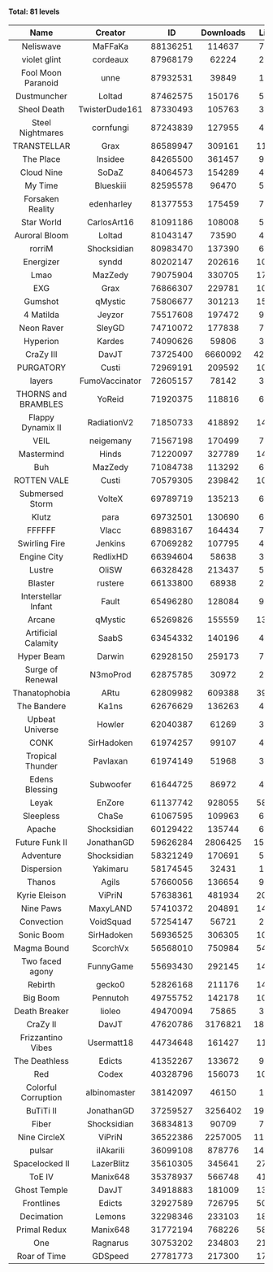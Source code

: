 #### Total: 81 levels

| Name | Creator | ID | Downloads | Likes |
|:---:|:---:|:---:|:---:|:---:|
| Neliswave | MaFFaKa | 88136251 | 114637 | 7467
| violet glint | cordeaux | 87968179 | 62224 | 2316
| Fool Moon Paranoid | unne | 87932531 | 39849 | 1623
| Dustmuncher | Loltad | 87462575 | 150176 | 5332
| Sheol Death | TwisterDude161 | 87330493 | 105763 | 3748
| Steel Nightmares | cornfungi | 87243839 | 127955 | 4785
| TRANSTELLAR | Grax | 86589947 | 309161 | 11023
| The  Place | Insidee | 84265500 | 361457 | 9143
| Cloud Nine | SoDaZ | 84064573 | 154289 | 4963
| My Time | Blueskiii | 82595578 | 96470 | 5078
| Forsaken Reality | edenharley | 81377553 | 175459 | 7739
| Star World | CarlosArt16 | 81091186 | 108008 | 5477
| Auroral Bloom | Loltad | 81043147 | 73590 | 4144
| rorriM | Shocksidian | 80983470 | 137390 | 6001
| Energizer | syndd | 80202147 | 202616 | 10614
| Lmao | MazZedy | 79075904 | 330705 | 17709
| EXG | Grax | 76866307 | 229781 | 10756
| Gumshot | qMystic | 75806677 | 301213 | 15362
| 4 Matilda | Jeyzor | 75517608 | 197472 | 9107
| Neon Raver | SleyGD | 74710072 | 177838 | 7154
| Hyperion | Kardes | 74090626 | 59806 | 3190
| CraZy III | DavJT | 73725400 | 6660092 | 428180
| PURGATORY | Custi | 72969191 | 209592 | 10175
| layers | FumoVaccinator | 72605157 | 78142 | 3689
| THORNS and BRAMBLES | YoReid | 71920375 | 118816 | 6180
| Flappy Dynamix II | RadiationV2 | 71850733 | 418892 | 14757
| VEIL | neigemany | 71567198 | 170499 | 7821
| Mastermind | Hinds | 71220097 | 327789 | 14894
| Buh | MazZedy | 71084738 | 113292 | 6815
| ROTTEN VALE | Custi | 70579305 | 239842 | 10703
| Submersed Storm |  VolteX | 69789719 | 135213 | 6503
| Klutz | para | 69732501 | 130690 | 6237
| FFFFFF | Vlacc | 68983167 | 164434 | 7351
| Swirling Fire | Jenkins | 67069282 | 107795 | 4631
| Engine City | RedlixHD | 66394604 | 58638 | 3536
| Lustre | OliSW | 66328428 | 213437 | 5547
| Blaster | rustere | 66133800 | 68938 | 2737
| Interstellar Infant | Fault | 65496280 | 128084 | 9572
| Arcane | qMystic | 65269826 | 155559 | 13182
| Artificial Calamity | SaabS | 63454332 | 140196 | 4287
| Hyper Beam | Darwin | 62928150 | 259173 | 7163
| Surge of Renewal | N3moProd | 62875785 | 30972 | 2153
| Thanatophobia | ARtu | 62809982 | 609388 | 39801
| The Bandere | Ka1ns | 62676629 | 136263 | 4517
| Upbeat Universe | Howler | 62040387 | 61269 | 3331
| CONK | SirHadoken | 61974257 | 99107 | 4076
| Tropical Thunder | Pavlaxan | 61974149 | 51968 | 3139
| Edens Blessing | Subwoofer | 61644725 | 86972 | 4980
| Leyak | EnZore | 61137742 | 928055 | 58794
| Sleepless | ChaSe | 61067595 | 109963 | 6290
| Apache | Shocksidian | 60129422 | 135744 | 6092
| Future Funk II | JonathanGD | 59626284 | 2806425 | 158919
| Adventure | Shocksidian | 58321249 | 170691 | 5813
| Dispersion | Yakimaru | 58174545 | 32431 | 1740
| Thanos | Agils | 57660056 | 136654 | 9191
| Kyrie Eleison | ViPriN | 57638361 | 481934 | 20855
| Nine Paws | MaxyLAND | 57410372 | 204891 | 14082
| Convection | VoidSquad | 57254147 | 56721 | 2673
| Sonic Boom | SirHadoken | 56936525 | 306305 | 10452
| Magma Bound | ScorchVx | 56568010 | 750984 | 54409
| Two faced agony | FunnyGame | 55693430 | 292145 | 14635
| Rebirth | gecko0 | 52826168 | 211176 | 14242
| Big Boom | Pennutoh | 49755752 | 142178 | 10171
| Death Breaker | lioleo | 49470094 | 75865 | 3711
| CraZy II | DavJT | 47620786 | 3176821 | 184105
| Frizzantino Vibes | Usermatt18 | 44734648 | 161427 | 11545
| The Deathless | Edicts | 41352267 | 133672 | 9472
| Red | Codex | 40328796 | 156073 | 10871
| Colorful Corruption | albinomaster | 38142097 | 46150 | 1895
| BuTiTi II | JonathanGD | 37259527 | 3256402 | 192375
| Fiber | Shocksidian | 36834813 | 90709 | 7858
| Nine CircleX | ViPriN | 36522386 | 2257005 | 111345
| pulsar | iIAkariIi | 36099108 | 878776 | 141780
| Spacelocked II | LazerBlitz | 35610305 | 345641 | 27242
| ToE IV  | Manix648 | 35378937 | 566748 | 41004
| Ghost Temple | DavJT | 34918883 | 181009 | 13449
| Frontlines | Edicts | 32927589 | 726795 | 50755
| Decimation | Lemons | 32298346 | 233103 | 18953
| Primal Redux | Manix648 | 31772194 | 768226 | 58491
| One | Ragnarus | 30753202 | 234803 | 21492
| Roar of Time | GDSpeed | 27781773 | 217300 | 17703
